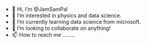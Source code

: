 - 👋 Hi, I’m @JamSamPal
- 👀 I’m interested in physics and data science.
- 🌱 I’m currently learning data science from microsoft.
- 💞️ I’m looking to collaborate on anything!
- 📫 How to reach me ........

<!---
JamSamPal/JamSamPal is a ✨ special ✨ repository because its `README.md` (this file) appears on your GitHub profile.
You can click the Preview link to take a look at your changes.
--->
